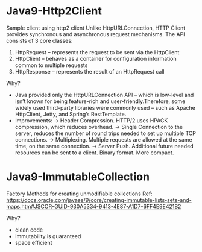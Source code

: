 # Java9-Http2Client
Sample client using http2 client
Unlike HttpURLConnection, HTTP Client provides synchronous and asynchronous request mechanisms.
The API consists of 3 core classes:
1. HttpRequest – represents the request to be sent via the HttpClient
2. HttpClient – behaves as a container for configuration information common to multiple requests
3. HttpResponse – represents the result of an HttpRequest call

Why?
- Java provided only the HttpURLConnection API – which is low-level and isn’t known for being feature-rich and user-friendly.Therefore, some widely used third-party libraries were commonly used – such as Apache HttpClient, Jetty, and Spring’s RestTemplate.
- Improvements:
    	-> Header Compression. HTTP/2 uses HPACK compression, which reduces overhead.
	-> Single Connection to the server, reduces the number of round trips needed to set up multiple TCP connections.
	-> Multiplexing. Multiple requests are allowed at the same time, on the same connection.
	-> Server Push. Additional future needed resources can be sent to a client.
	Binary format. More compact.


# Java9-ImmutableCollection
Factory Methods for creating unmodifiable collections
Ref: https://docs.oracle.com/javase/9/core/creating-immutable-lists-sets-and-maps.htm#JSCOR-GUID-930A5334-9413-4E87-A1D7-6FF4E9E421B2

Why?
- clean code
- immutability is guaranteed
- space efficient
